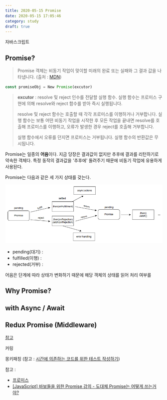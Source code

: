 ```yaml
---
title: 2020-05-15 Promise
date: 2020-05-15 17:05:46
category: study
draft: true
---
```


자바스크립트

## Promise?

> Promise 객체는 비동기 작업이 맞이할 미래의 완료 또는 실패와 그 결과 값을 나타냅니다. (출처 : [MDN](https://developer.mozilla.org/ko/docs/Web/JavaScript/Reference/Global_Objects/Promise))

```js
const promiseObj = New Promise(excutor)
```

> **excutor** : resolve 및 reject 인수를 전달할 실행 함수. 실행 함수는 프로미스 구현에 의해 resolve와 reject 함수를 받아 즉시 실행됩니다.
>
> resolve 및 reject 함수는 호출할 때 각각 프로미스를 이행하거나 거부합니다. 실행 함수는 보통 어떤 비동기 작업을 시작한 후 모든 작업을 끝내면 resolve를 호출해 프로미스를 이행하고, 오류가 발생한 경우 reject를 호출해 거부합니다.
>
> 실행 함수에서 오류를 던지면 프로미스는 거부됩니다. 실행 함수의 반환값은 무시됩니다.

Promise는 일종의 **어음**이다. 지금 당장은 결과값이 없지만 추후에 결과를 리턴하기로 약속한 객체다. 특정 동작의 결과값을 '추후에' 돌려주기 때문에 비동기 작업에 유용하게 사용된다.

Promise는 다음과 같은 세 가지 상태를 갖는다.

<div align="center"><img src="./images/051501.png"/></div>

- pending(대기) :
- fulfilled(이행) :
- rejected(거부) :

어음은 단계에 따라 상태가 변화하기 때문에 해당 객체의 상태를 읽어 처리 여부를

## Why Promise?

## with Async / Await

## Redux Promise (Middleware)

[참고](https://deminoth.github.io/redux/advanced/Middleware.html)

커링

몽키패칭 (참고 : [시간에 의존하는 코드를 위한 테스트 작성하기](https://mingrammer.com/writing-unit-test-for-time-dependent-code/))

참고 :

- [프로미스](https://poiemaweb.com/es6-promise)
- [[JavaScript] 바보들을 위한 Promise 강의 - 도대체 Promise는 어떻게 쓰는거야?](https://programmingsummaries.tistory.com/325)
